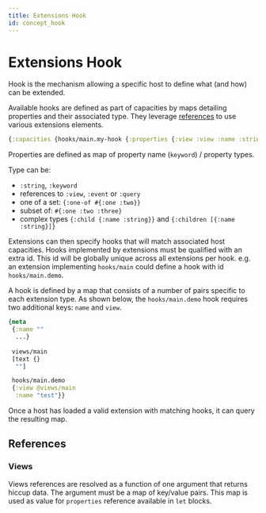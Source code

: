 ```yaml
---
title: Extensions Hook
id: concept_hook
---
```


# Extensions Hook

Hook is the mechanism allowing a specific host to define what (and how) can be extended.

Available hooks are defined as part of capacities by maps detailing properties and their associated type. They leverage [references](Reference) to use various extensions elements.

```clojure
{:capacities {hooks/main.my-hook {:properties {:view :view :name :string}}}}
```

Properties are defined as map of property name (`keyword`) / property types.

Type can be:

* `:string`, `:keyword`
* references to `:view`, `:event` or `:query`
* one of a set: `{:one-of #{:one :two}}`
* subset of: `#{:one :two :three}`
* complex types `{:child {:name :string}}` and `{:children [{:name :string}]}`

Extensions can then specify hooks that will match associated host capacities.
Hooks implemented by extensions must be qualified with an extra id. This id will be globally unique across all extensions per hook.
e.g. an extension implementing `hooks/main` could define a hook with id `hooks/main.demo`.

A hook is defined by a map that consists of a number of pairs specific to each extension type. As shown below, the `hooks/main.demo` hook requires two additional keys: `name` and `view`.

```clojure
{meta
 {:name ""
  ...}
 
 views/main
 [text {}
  ""]

 hooks/main.demo
 {:view @views/main
  :name "test"}}
```

Once a host has loaded a valid extension with matching hooks, it can query the resulting map.

## References

### Views

Views references are resolved as a function of one argument that returns hiccup data.
The argument must be a map of key/value pairs. This map is used as value for `properties` reference available in `let` blocks.
